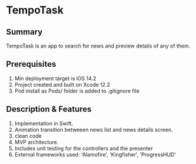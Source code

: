 # TempoTask
## Summary
TempoTask is an app to search for news and preview details of any of them.


## Prerequisites
1. Min deployment target is iOS 14.2
2. Project created and built on Xcode 12.2
3. Pod install as Pods/ folder is added to .gitignore file

## Description & Features

1. Implementation in Swift.
2. Animation transition betweeen news list and news details screen.
3. clean code
4. MVP architecture.
5. Includes unit testing for the controllers and the presenter
6. External frameworks used: 'Alamofire', 'Kingfisher', 'ProgressHUD'



